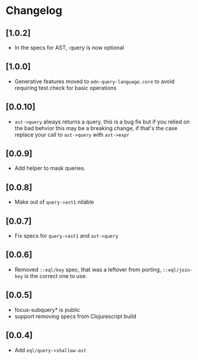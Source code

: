 # Changelog

## [1.0.2]
- In the specs for AST, :query is now optional

## [1.0.0]
- Generative features moved to `edn-query-language.core` to avoid requiring test.check for basic operations

## [0.0.10]
- `ast->query` always returns a query, this is a bug fix but if you relied on the bad behvior this may be a breaking change, if that's the case replace your call to `ast->query` with `ast->expr`

## [0.0.9]
- Add helper to mask queries.

## [0.0.8]
- Make out of `query->ast1` nilable

## [0.0.7]
- Fix specs for `query->ast1` and `ast->query`

## [0.0.6]
- Removed `::eql/key` spec, that was a leftover from porting, `::eql/join-key` is the correct one to use.

## [0.0.5]
- focus-subquery* is public
- support removing specs from Clojurescript build

## [0.0.4]
- Add `eql/query->shallow-ast`
